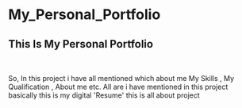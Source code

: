 # My_Personal_Portfolio
<html>
  <head>
  </head>
  <body>
    <h2>This Is My Personal Portfolio</h2>
    <br>
    <p>So, In this project i have all mentioned which about me My Skills , My Qualification , About me etc. All are  i have mentioned in this project basically this is my digital 'Resume' this is all about project</p>
  </body>
  </html>
